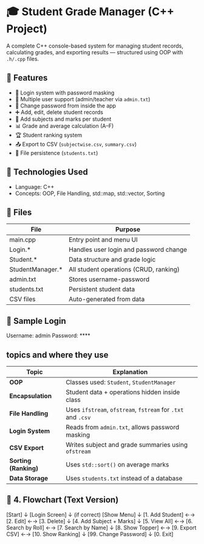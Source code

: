 # 🎓 Student Grade Manager (C++ Project)

A complete C++ console-based system for managing student records, calculating grades, and exporting results — structured using OOP with `.h/.cpp` files.

## 🚀 Features

- 🔐 Login system with password masking
- 👥 Multiple user support (admin/teacher via `admin.txt`)
- 🔁 Change password from inside the app
- ➕ Add, edit, delete student records
- 🧾 Add subjects and marks per student
- 📊 Grade and average calculation (A–F)
- 🏆 Student ranking system
- 📤 Export to CSV (`subjectwise.csv`, `summary.csv`)
- 💾 File persistence (`students.txt`)

## 🧱 Technologies Used

- Language: C++
- Concepts: OOP, File Handling, std::map, std::vector, Sorting

## 📁 Files

| File             | Purpose                                |
|------------------|----------------------------------------|
| main.cpp         | Entry point and menu UI                |
| Login.*          | Handles user login and password change |
| Student.*        | Data structure and grade logic         |
| StudentManager.* | All student operations (CRUD, ranking) |
| admin.txt        | Stores username-password               |
| students.txt     | Persistent student data                |
| CSV files        | Auto-generated from data               |

## 🧪 Sample Login

Username: admin
Password: ****

## topics and where they use

| Topic                 | Explanation                                                  |
|-----------------------|--------------------------------------------------------------|
| **OOP**               | Classes used: `Student`, `StudentManager`                    |
| **Encapsulation**     | Student data + operations hidden inside class                |
| **File Handling**     | Uses `ifstream`, `ofstream`, `fstream` for `.txt` and `.csv` |
| **Login System**      | Reads from `admin.txt`, allows password masking              |
| **CSV Export**        | Writes subject and grade summaries using `ofstream`          |
| **Sorting (Ranking)** | Uses `std::sort()` on average marks                          | 
| **Data Storage**      | Uses `students.txt` instead of a database                    |

## 🔷 4. Flowchart (Text Version)


[Start]
    ↓
[Login Screen]
    ↓ (if correct)
[Show Menu]
    ↓
[1. Add Student] ←→ [2. Edit] ←→ [3. Delete]
    ↓
[4. Add Subject + Marks]
    ↓
[5. View All] ←→ [6. Search by Roll] ←→ [7. Search by Name]
    ↓
[8. Show Topper] ←→ [9. Export CSV] ←→ [10. Show Ranking]
    ↓
[99. Change Password]
    ↓
[0. Exit]
